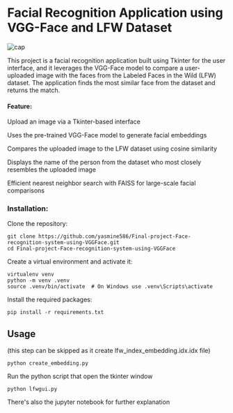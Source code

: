 # **Facial Recognition Application using VGG-Face and LFW Dataset**
![cap](https://github.com/user-attachments/assets/d018bc73-9f96-411a-90b7-459ff200009e)

This project is a facial recognition application built using Tkinter for the user interface, and it leverages the VGG-Face model to compare a user-uploaded image with the faces from the Labeled Faces in the Wild (LFW) dataset. The application finds the most similar face from the dataset and returns the match.


#### **Feature**:

Upload an image via a Tkinter-based interface

Uses the pre-trained VGG-Face model to generate facial embeddings

Compares the uploaded image to the LFW dataset using cosine similarity

Displays the name of the person from the dataset who most closely resembles the uploaded image

Efficient nearest neighbor search with FAISS for large-scale facial comparisons

### **Installation**:

Clone the repository:
```
git clone https://github.com/yasmine586/Final-project-Face-recognition-system-using-VGGFace.git
cd Final-project-Face-recognition-system-using-VGGFace
```

Create a virtual environment and activate it:

```
virtualenv venv
python -m venv .venv
source .venv/bin/activate  # On Windows use .venv\Scripts\activate

```

Install the required packages:
```
pip install -r requirements.txt

```
## **Usage**
(this step can be skipped as it create lfw_index_embedding.idx.idx file)
```
python create_embedding.py

```
Run the python script that open the tkinter window
```
python lfwgui.py

```
There's also the jupyter notebook for further explanation







